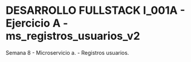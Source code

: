 # DESARROLLO FULLSTACK I_001A - Ejercicio A - ms_registros_usuarios_v2
Semana 8 - Microservicio a. - Registros usuarios.
